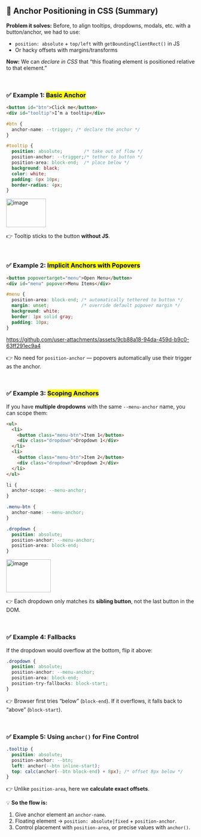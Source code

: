 

## 🔗 **Anchor Positioning in CSS (Summary)**

**Problem it solves:**
Before, to align tooltips, dropdowns, modals, etc. with a button/anchor, we had to use:

* `position: absolute` + `top/left` with `getBoundingClientRect()` in JS
* Or hacky offsets with margins/transforms

**Now:**
We can *declare in CSS* that “this floating element is positioned relative to that element.”

<br>

### ✅ Example 1: <mark>Basic Anchor</mark>

```html
<button id="btn">Click me</button>
<div id="tooltip">I’m a tooltip</div>
```

```css
#btn {
  anchor-name: --trigger; /* declare the anchor */
}

#tooltip {
  position: absolute;        /* take out of flow */
  position-anchor: --trigger;/* tether to button */
  position-area: block-end;  /* place below */
  background: black;
  color: white;
  padding: 6px 10px;
  border-radius: 4px;
}
```
<img width="106" height="76" alt="image" src="https://github.com/user-attachments/assets/abdaaaf1-20a7-4597-819b-238d7723afac" />


👉 Tooltip sticks to the button **without JS**.

<br>


### ✅ Example 2: <mark>Implicit Anchors with Popovers</mark>

```html
<button popovertarget="menu">Open Menu</button>
<div id="menu" popover>Menu Items</div>
```

```css
#menu {
  position-area: block-end; /* automatically tethered to button */
  margin: unset;            /* override default popover margin */
  background: white;
  border: 1px solid gray;
  padding: 10px;
}
```

https://github.com/user-attachments/assets/9cb88a18-94da-459d-b9c0-63ff291ec9a4

👉 No need for `position-anchor` — popovers automatically use their trigger as the anchor.

<br>


### ✅ Example 3: <mark>Scoping Anchors</mark>

If you have **multiple dropdowns** with the same `--menu-anchor` name, you can scope them:

```html
<ul>
  <li>
    <button class="menu-btn">Item 1</button>
    <div class="dropdown">Dropdown 1</div>
  </li>
  <li>
    <button class="menu-btn">Item 2</button>
    <div class="dropdown">Dropdown 2</div>
  </li>
</ul>
```

```css
li {
  anchor-scope: --menu-anchor;
}

.menu-btn {
  anchor-name: --menu-anchor;
}

.dropdown {
  position: absolute;
  position-anchor: --menu-anchor;
  position-area: block-end;
}
```
<img width="119" height="88" alt="image" src="https://github.com/user-attachments/assets/dda7c054-4094-4c81-8533-d589c310f570" />

👉 Each dropdown only matches its **sibling button**, not the last button in the DOM.

<br>


### ✅ Example 4: Fallbacks

If the dropdown would overflow at the bottom, flip it above:

```css
.dropdown {
  position: absolute;
  position-anchor: --menu-anchor;
  position-area: block-end;
  position-try-fallbacks: block-start;
}
```

👉 Browser first tries “below” (`block-end`). If it overflows, it falls back to “above” (`block-start`).

<br>

### ✅ Example 5: Using `anchor()` for Fine Control

```css
.tooltip {
  position: absolute;
  position-anchor: --btn;
  left: anchor(--btn inline-start);
  top: calc(anchor(--btn block-end) + 8px); /* offset 8px below */
}
```

👉 Unlike `position-area`, here we **calculate exact offsets**.



💡 **So the flow is:**

1. Give anchor element an `anchor-name`.
2. Floating element → `position: absolute|fixed` + `position-anchor`.
3. Control placement with `position-area`, or precise values with `anchor()`.
